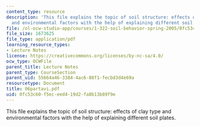 ```yaml
---
content_type: resource
description: 'This file explains the topic of soil structure: effects of clay type
  and environmental factors with the help of explaining different soil plates.'
file: /ol-ocw-studio-app/courses/1-322-soil-behavior-spring-2005/0fc53c60f5eceed419d2fa8b13b89f9e_06partavi.pdf
file_size: 1673625
file_type: application/pdf
learning_resource_types:
- Lecture Notes
license: https://creativecommons.org/licenses/by-nc-sa/4.0/
ocw_type: OCWFile
parent_title: Lecture Notes
parent_type: CourseSection
parent_uid: 55664a46-3384-4ac6-88f1-fecbd3d4e69a
resourcetype: Document
title: 06partavi.pdf
uid: 0fc53c60-f5ec-eed4-19d2-fa8b13b89f9e
---
```

This file explains the topic of soil structure: effects of clay type and environmental factors with the help of explaining different soil plates.